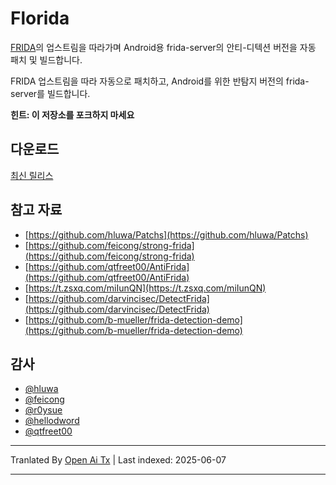 # Florida

[FRIDA](https://github.com/frida/frida)의 업스트림을 따라가며 Android용 frida-server의 안티-디텍션 버전을 자동 패치 및 빌드합니다.

FRIDA 업스트림을 따라 자동으로 패치하고, Android를 위한 반탐지 버전의 frida-server를 빌드합니다.

**힌트: 이 저장소를 포크하지 마세요**

## 다운로드

[최신 릴리스](https://github.com/Ylarod/Florida/releases/latest)

## 참고 자료

- [https://github.com/hluwa/Patchs](https://github.com/hluwa/Patchs)
- [https://github.com/feicong/strong-frida](https://github.com/feicong/strong-frida)
- [https://github.com/qtfreet00/AntiFrida](https://github.com/qtfreet00/AntiFrida)
- [https://t.zsxq.com/miIunQN](https://t.zsxq.com/miIunQN)
- [https://github.com/darvincisec/DetectFrida](https://github.com/darvincisec/DetectFrida)
- [https://github.com/b-mueller/frida-detection-demo](https://github.com/b-mueller/frida-detection-demo)

## 감사

- [@hluwa](https://github.com/hluwa)
- [@feicong](https://github.com/feicong)
- [@r0ysue](https://github.com/r0ysue)
- [@hellodword](https://github.com/hellodword)
- [@qtfreet00](https://github.com/qtfreet00)

---

Tranlated By [Open Ai Tx](https://github.com/OpenAiTx/OpenAiTx) | Last indexed: 2025-06-07

---